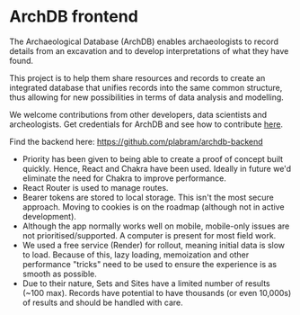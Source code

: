 # ArchDB frontend

The Archaeological Database (ArchDB) enables archaeologists to record details from an excavation and to develop interpretations of what they have found.

This project is to help them share resources and records to create an integrated database that unifies records into the same common structure, thus allowing for new possibilities in terms of data analysis and modelling. 

We welcome contributions from other developers, data scientists and archeologists. Get credentials for ArchDB and see how to contribute [here](https://github.com/plabram/archdb-backend/blob/main/CONTRIBUTIONS.md).

Find the backend here: https://github.com/plabram/archdb-backend

* Priority has been given to being able to create a proof of concept built quickly. Hence, React and Chakra have been used. Ideally in future we'd eliminate the need for Chakra to improve performance.
* React Router is used to manage routes.
* Bearer tokens are stored to local storage. This isn't the most secure approach. Moving to cookies is on the roadmap (although not in active development).
* Although the app normally works well on mobile, mobile-only issues are not prioritised/supported. A computer is present for most field work.
* We used a free service (Render) for rollout, meaning initial data is slow to load. Because of this, lazy loading, memoization and other performance "tricks" need to be used to ensure the experience is as smooth as possible.
* Due to their nature, Sets and Sites have a limited number of results (~100 max). Records have potential to have thousands (or even 10,000s) of results and should be handled with care.
